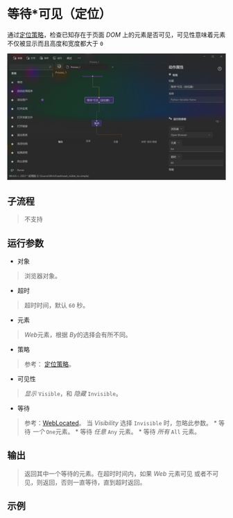# 等待*可见（定位）
通过[定位策略](./introduction/webdriver/locators.md)，检查已知存在于页面 *DOM* 上的元素是否可见，可见性意味着元素不仅被显示而且高度和宽度都大于 `0`

![WebWaitVisibilityByElement](./images/11.png ':size=90%')

## 子流程
> 不支持


## 运行参数
* 对象
>   浏览器对象。
* 超时
>   超时时间，默认 `60` 秒。
* 元素
>   *Web*元素，根据 *By*的选择会有所不同。

* 策略
>  参考： [定位策略](./introduction/webdriver/locators.md)。

* 可见性
>  *显示* `Visible`，和 *隐藏* `Invisible`。

* 等待
>   参考：[WebLocated](./enums/WebLocated.md)。 当 *Visibility* 选择 `Invisible` 时，忽略此参数。
    * 等待 *一个* `One`元素。
    * 等待 *任意* `Any` 元素。
    * 等待 *所有* `All` 元素。


## 输出

> 返回其中一个等待的元素。在超时时间内，如果 *Web* 元素可见 或者不可见，则返回，否则一直等待，直到超时返回。


## 示例
